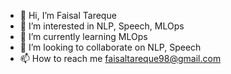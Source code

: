 - 👋 Hi, I’m Faisal Tareque
- 👀 I’m interested in NLP, Speech, MLOps
- 🌱 I’m currently learning MLOps
- 💞️ I’m looking to collaborate on NLP, Speech
- 📫 How to reach me faisaltareque98@gmail.com

<!---
faisaltareque/faisaltareque is a ✨ special ✨ repository because its `README.md` (this file) appears on your GitHub profile.
You can click the Preview link to take a look at your changes.
--->
